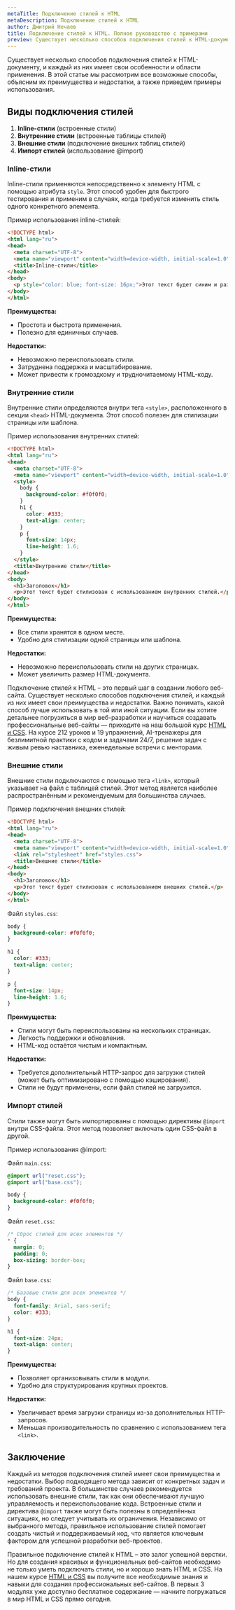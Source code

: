 ```yaml
---
metaTitle: Подключение стилей к HTML
metaDescription: Подключение стилей к HTML
author: Дмитрий Нечаев
title: Подключение стилей к HTML. Полное руководство с примерами
preview: Существует несколько способов подключения стилей к HTML-документу, и каждый из них имеет свои особенности и области применения.
---
```


Существует несколько способов подключения стилей к HTML-документу, и каждый из них имеет свои особенности и области применения. В этой статье мы рассмотрим все возможные способы, объясним их преимущества и недостатки, а также приведем примеры использования.

## Виды подключения стилей

1. **Inline-стили** (встроенные стили)
2. **Внутренние стили** (встроенные таблицы стилей)
3. **Внешние стили** (подключение внешних таблиц стилей)
4. **Импорт стилей** (использование @import)

### Inline-стили

Inline-стили применяются непосредственно к элементу HTML с помощью атрибута `style`. Этот способ удобен для быстрого тестирования и применим в случаях, когда требуется изменить стиль одного конкретного элемента.

Пример использования inline-стилей:

```html
<!DOCTYPE html>
<html lang="ru">
<head>
  <meta charset="UTF-8">
  <meta name="viewport" content="width=device-width, initial-scale=1.0">
  <title>Inline-стили</title>
</head>
<body>
  <p style="color: blue; font-size: 16px;">Этот текст будет синим и размером 16px.</p>
</body>
</html>

```

**Преимущества:**

- Простота и быстрота применения.
- Полезно для единичных случаев.

**Недостатки:**

- Невозможно переиспользовать стили.
- Затруднена поддержка и масштабирование.
- Может привести к громоздкому и трудночитаемому HTML-коду.

### Внутренние стили

Внутренние стили определяются внутри тега `<style>`, расположенного в секции `<head>` HTML-документа. Этот способ полезен для стилизации страницы или шаблона.

Пример использования внутренних стилей:

```html
<!DOCTYPE html>
<html lang="ru">
<head>
  <meta charset="UTF-8">
  <meta name="viewport" content="width=device-width, initial-scale=1.0">
  <style>
    body {
      background-color: #f0f0f0;
    }
    h1 {
      color: #333;
      text-align: center;
    }
    p {
      font-size: 14px;
      line-height: 1.6;
    }
  </style>
  <title>Внутренние стили</title>
</head>
<body>
  <h1>Заголовок</h1>
  <p>Этот текст будет стилизован с использованием внутренних стилей.</p>
</body>
</html>

```

**Преимущества:**

- Все стили хранятся в одном месте.
- Удобно для стилизации одной страницы или шаблона.

**Недостатки:**

- Невозможно переиспользовать стили на других страницах.
- Может увеличить размер HTML-документа.

Подключение стилей к HTML – это первый шаг в создании любого веб-сайта. Существует несколько способов подключения стилей, и каждый из них имеет свои преимущества и недостатки. Важно понимать, какой способ лучше использовать в той или иной ситуации. Если вы хотите детальнее погрузиться в мир веб-разработки и научиться создавать профессиональные веб-сайты — приходите на наш большой курс [HTML и CSS](https://purpleschool.ru/course/html-css?utm_source=knowledgebase&utm_medium=text&utm_campaign=podklyuchenie-stiley-k-html-polnoe-rukovodstvo-s-primerami). На курсе 212 уроков и 19 упражнений, AI-тренажеры для безлимитной практики с кодом и задачами 24/7, решение задач с живым ревью наставника, еженедельные встречи с менторами.

### Внешние стили

Внешние стили подключаются с помощью тега `<link>`, который указывает на файл с таблицей стилей. Этот метод является наиболее распространённым и рекомендуемым для большинства случаев.

Пример подключения внешних стилей:

```html
<!DOCTYPE html>
<html lang="ru">
<head>
  <meta charset="UTF-8">
  <meta name="viewport" content="width=device-width, initial-scale=1.0">
  <link rel="stylesheet" href="styles.css">
  <title>Внешние стили</title>
</head>
<body>
  <h1>Заголовок</h1>
  <p>Этот текст будет стилизован с использованием внешних стилей.</p>
</body>
</html>

```

Файл `styles.css`:

```css
body {
  background-color: #f0f0f0;
}

h1 {
  color: #333;
  text-align: center;
}

p {
  font-size: 14px;
  line-height: 1.6;
}

```

**Преимущества:**

- Стили могут быть переиспользованы на нескольких страницах.
- Легкость поддержки и обновления.
- HTML-код остаётся чистым и компактным.

**Недостатки:**

- Требуется дополнительный HTTP-запрос для загрузки стилей (может быть оптимизировано с помощью кэширования).
- Стили не будут применены, если файл стилей не загрузится.

### Импорт стилей

Стили также могут быть импортированы с помощью директивы `@import` внутри CSS-файла. Этот метод позволяет включать один CSS-файл в другой.

Пример использования @import:

Файл `main.css`:

```css
@import url("reset.css");
@import url("base.css");

body {
  background-color: #f0f0f0;
}

```

Файл `reset.css`:

```css
/* Сброс стилей для всех элементов */
* {
  margin: 0;
  padding: 0;
  box-sizing: border-box;
}

```

Файл `base.css`:

```css
/* Базовые стили для всех элементов */
body {
  font-family: Arial, sans-serif;
  color: #333;
}

h1 {
  font-size: 24px;
  text-align: center;
}

```

**Преимущества:**

- Позволяет организовывать стили в модули.
- Удобно для структурирования крупных проектов.

**Недостатки:**

- Увеличивает время загрузки страницы из-за дополнительных HTTP-запросов.
- Меньшая производительность по сравнению с использованием тега `<link>`.

## Заключение

Каждый из методов подключения стилей имеет свои преимущества и недостатки. Выбор подходящего метода зависит от конкретных задач и требований проекта. В большинстве случаев рекомендуется использовать внешние стили, так как они обеспечивают лучшую управляемость и переиспользование кода. Встроенные стили и директива `@import` также могут быть полезны в определённых ситуациях, но следует учитывать их ограничения. Независимо от выбранного метода, правильное использование стилей помогает создать чистый и поддерживаемый код, что является ключевым фактором для успешной разработки веб-проектов.

Правильное подключение стилей к HTML – это залог успешной верстки. Но для создания красивых и функциональных веб-сайтов необходимо не только уметь подключать стили, но и хорошо знать HTML и CSS. На нашем курсе [HTML и CSS](https://purpleschool.ru/course/html-css?utm_source=knowledgebase&utm_medium=text&utm_campaign=podklyuchenie-stiley-k-html-polnoe-rukovodstvo-s-primerami) вы получите все необходимые знания и навыки для создания профессиональных веб-сайтов. В первых 3 модулях уже доступно бесплатное содержание — начните погружаться в мир HTML и CSS прямо сегодня.
